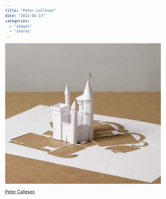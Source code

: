 ```yaml
---
title: "Peter Callesen"
date: "2012-04-13"
categories: 
  - "images"
  - "shares"
---
```


![](images/tumblr_m29c21PVR71qz4vrlo1_540.jpg)

[Peter Callesen](http://www.petercallesen.com/index.html)
